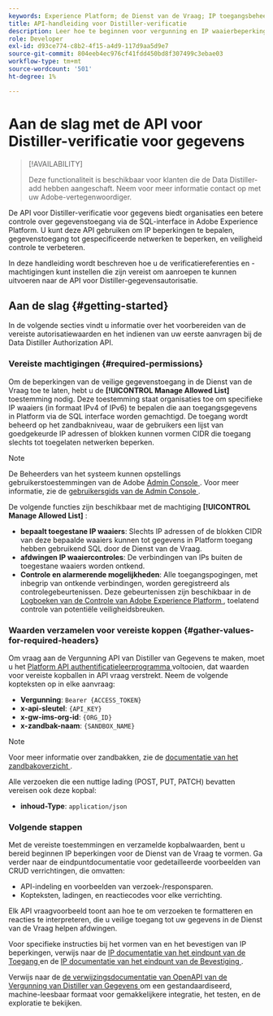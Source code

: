 ```yaml
---
keywords: Experience Platform; de Dienst van de Vraag; IP toegangsbeheer; vergunning; API; begonnen worden
title: API-handleiding voor Distiller-verificatie
description: Leer hoe te beginnen voor vergunning en IP waaierbeperkingen voor veilige gegevenstoegang binnen de Dienst van de Vraag van Adobe Experience Platform.
role: Developer
exl-id: d93ce774-c8b2-4f15-a4d9-117d9aa5d9e7
source-git-commit: 804eeb4ec976cf41fdd450bd8f307499c3ebae03
workflow-type: tm+mt
source-wordcount: '501'
ht-degree: 1%

---
```


# Aan de slag met de API voor Distiller-verificatie voor gegevens

>[!AVAILABILITY]
>
>Deze functionaliteit is beschikbaar voor klanten die de Data Distiller-add hebben aangeschaft. Neem voor meer informatie contact op met uw Adobe-vertegenwoordiger.

De API voor Distiller-verificatie voor gegevens biedt organisaties een betere controle over gegevenstoegang via de SQL-interface in Adobe Experience Platform. U kunt deze API gebruiken om IP beperkingen te bepalen, gegevenstoegang tot gespecificeerde netwerken te beperken, en veiligheid controle te verbeteren.

In deze handleiding wordt beschreven hoe u de verificatiereferenties en -machtigingen kunt instellen die zijn vereist om aanroepen te kunnen uitvoeren naar de API voor Distiller-gegevensautorisatie.

## Aan de slag {#getting-started}

In de volgende secties vindt u informatie over het voorbereiden van de vereiste autorisatiewaarden en het indienen van uw eerste aanvragen bij de Data Distiller Authorization API.

### Vereiste machtigingen {#required-permissions}

Om de beperkingen van de veilige gegevenstoegang in de Dienst van de Vraag toe te laten, hebt u de **[!UICONTROL Manage Allowed List]** toestemming nodig. Deze toestemming staat organisaties toe om specifieke IP waaiers (in formaat IPv4 of IPv6) te bepalen die aan toegangsgegevens in Platform via de SQL interface worden gemachtigd. De toegang wordt beheerd op het zandbakniveau, waar de gebruikers een lijst van goedgekeurde IP adressen of blokken kunnen vormen CIDR die toegang slechts tot toegelaten netwerken beperken.

>[!NOTE]
>
>De Beheerders van het systeem kunnen opstellings gebruikerstoestemmingen van de Adobe [ Admin Console ](https://adminconsole.adobe.com/). Voor meer informatie, zie de [ gebruikersgids van de Admin Console ](https://helpx.adobe.com/nl/enterprise/using/admin-console.html).

De volgende functies zijn beschikbaar met de machtiging **[!UICONTROL Manage Allowed List]** :

- **bepaalt toegestane IP waaiers**: Slechts IP adressen of de blokken CIDR van deze bepaalde waaiers kunnen tot gegevens in Platform toegang hebben gebruikend SQL door de Dienst van de Vraag.
- **afdwingen IP waaiercontroles**: De verbindingen van IPs buiten de toegestane waaiers worden ontkend.
- **Controle en alarmerende mogelijkheden**: Alle toegangspogingen, met inbegrip van ontkende verbindingen, worden geregistreerd als controlegebeurtenissen. Deze gebeurtenissen zijn beschikbaar in de [ Logboeken van de Controle van Adobe Experience Platform ](../../landing/governance-privacy-security/audit-logs/overview.md), toelatend controle van potentiële veiligheidsbreuken.

### Waarden verzamelen voor vereiste koppen {#gather-values-for-required-headers}

Om vraag aan de Vergunning API van Distiller van Gegevens te maken, moet u het [ Platform API authentificatieleerprogramma ](../../landing/api-authentication.md) voltooien, dat waarden voor vereiste kopballen in API vraag verstrekt. Neem de volgende kopteksten op in elke aanvraag:

- **Vergunning**: `Bearer {ACCESS_TOKEN}`
- **x-api-sleutel**: `{API_KEY}`
- **x-gw-ims-org-id**: `{ORG_ID}`
- **x-zandbak-naam**: `{SANDBOX_NAME}`

>[!NOTE]
>
> Voor meer informatie over zandbakken, zie de [ documentatie van het zandbakoverzicht ](../../sandboxes/home.md).

Alle verzoeken die een nuttige lading (POST, PUT, PATCH) bevatten vereisen ook deze kopbal:

- **inhoud-Type**: `application/json`

### Volgende stappen

Met de vereiste toestemmingen en verzamelde kopbalwaarden, bent u bereid beginnen IP beperkingen voor de Dienst van de Vraag te vormen. Ga verder naar de eindpuntdocumentatie voor gedetailleerde voorbeelden van CRUD verrichtingen, die omvatten:

- API-indeling en voorbeelden van verzoek-/responsparen.
- Kopteksten, ladingen, en reactiecodes voor elke verrichting.

Elk API vraagvoorbeeld toont aan hoe te om verzoeken te formatteren en reacties te interpreteren, die u veilige toegang tot uw gegevens in de Dienst van de Vraag helpen afdwingen.

Voor specifieke instructies bij het vormen van en het bevestigen van IP beperkingen, verwijs naar de [ IP documentatie van het eindpunt van de Toegang ](./ip-access.md) en de [ IP documentatie van het eindpunt van de Bevestiging ](./validate.md).

Verwijs naar de [ de verwijzingsdocumentatie van OpenAPI van de Vergunning van Distiller van Gegevens ](https://developer.adobe.com/experience-platform-apis/references/data-distiller-auth/) om een gestandaardiseerd, machine-leesbaar formaat voor gemakkelijkere integratie, het testen, en de exploratie te bekijken.
